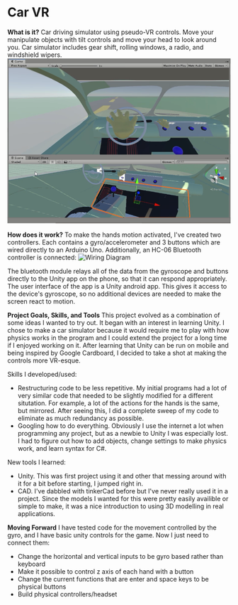 # Car VR

**What is it?** Car driving simulator using pseudo-VR controls. Move your manipulate objects with tilt controls and move your head to look around you. Car simulator includes gear shift, rolling windows, a radio, and windshield wipers.
![Example Interior](exampleImages/image.png)


**How does it work?** To make the hands motion activated, I've created two controllers. Each contains a gyro/accelerometer and 3 buttons which are wired directly to an Arduino Uno. Additionally, an HC-06 Bluetooth controller is connected:
![Wiring Diagram](exampleImages/digram.jpg)

The bluetooth module relays all of the data from the gyroscope and buttons directly to the Unity app on the phone, so that it can respond appropriately. The user interface of the app is a Unity android app. This gives it access to the device's gyroscope, so no additional devices are needed to make the screen react to motion.


**Project Goals, Skills, and Tools** This project evolved as a combination of some ideas I wanted to try out. It began with an interest in learning Unity. I chose to make a car simulator because it would require me to play with how physics works in the program and I could extend the project for a long time if I enjoyed working on it. After learning that Unity can be run on mobile and being inspired by Google Cardboard, I decided to take a shot at making the controls more VR-esque.

Skills I developed/used:
* Restructuring code to be less repetitive. My initial programs had a lot of very similar code that needed to be slightly modified for a different situtation. For example, a lot of the actions for the hands is the same, but mirrored. After seeing this, I did a complete sweep of my code to eliminate as much redundancy as possible.
* Googling how to do everything. Obviously I use the internet a lot when programming any project, but as a newbie to Unity I was especially lost. I had to figure out how to add objects, change settings to make physics work, and learn syntax for C#.

New tools I learned:
* Unity. This was first project using it and other that messing around with it for a bit before starting, I jumped right in. 
* CAD. I've dabbled with tinkerCad before but I've never really used it in a project. Since the models I wanted for this were pretty easily availible or simple to make, it was a nice introduction to using 3D modelling in real applications.


**Moving Forward** I have tested code for the movement controlled by the gyro, and I have basic unity controls for the game. Now I just need to connect them:
* Change the horizontal and vertical inputs to be gyro based rather than keyboard
* Make it possible to control z axis of each hand with a button
* Change the current functions that are enter and space keys to be physical buttons
* Build physical controllers/headset
